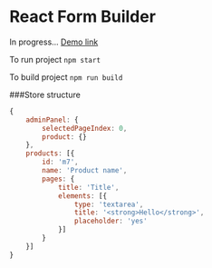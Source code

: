 # React Form Builder
In progress...
[Demo link](https://serhii-shvaher.github.io/React-Form-Builder)

To run project
`npm start`


To build project
`npm run build`



###Store structure
```javascript
{
    adminPanel: {
        selectedPageIndex: 0,
        product: {}
    },
    products: [{
        id: 'm7',
        name: 'Product name',
        pages: {
            title: 'Title',
            elements: [{
                type: 'textarea',
                title: '<strong>Hello</strong>',
                placeholder: 'yes'
            }]
        }
    }]
}
```
